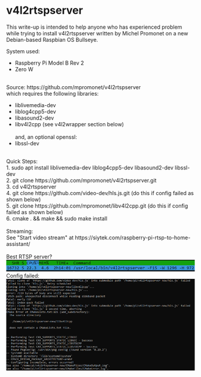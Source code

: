 # v4l2rtspserver
This write-up is intended to help anyone who has experienced problem while trying to install v4l2rtspserver written by Michel Promonet on a new Debian-based Raspbian OS Bullseye.

System used: <ul>
<li>Raspberry Pi Model B Rev 2</li>
<li> Zero W</li></ul><br>
Source:  https://github.com/mpromonet/v4l2rtspserver </br>
which requires the following libraries:
<ul>
  <li>liblivemedia-dev</li>
  <li>liblog4cpp5-dev</li>
  <li>libasound2-dev</li>
  <li>libv4l2cpp (see v4l2wrapper section below)</li></br>
and, an optional openssl:
  <li>libssl-dev</li>
</ul></br>
  Quick Steps:</br>
1.	sudo apt install liblivemedia-dev liblog4cpp5-dev libasound2-dev libssl-dev</br>
2.	git clone https://github.com/mpromonet/v4l2rtspserver.git</br>
3.	cd v4l2rtspserver</br>
4.	git clone https://github.com/video-dev/hls.js.git (do this if config failed as shown below)</br>
5.	git clone https://github.com/mpromonet/libv4l2cpp.git (do this if config failed as shown below)</br>
6.	cmake . && make && sudo make install</br></br>
Streaming: <br>
See "Start video stream" at https://siytek.com/raspberry-pi-rtsp-to-home-assistant/<br><br>
Best RTSP server?<br>
<img src="https://github.com/itbuilder-net/v4l2rtspserver/blob/main/v4l2rtspserver-live.png"><br>
Config failed:<br>
<img src="https://github.com/itbuilder-net/v4l2rtspserver/blob/main/clone-failed.png">

